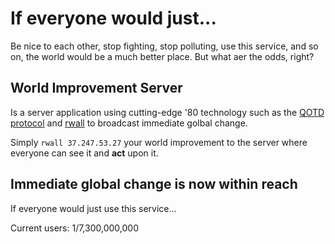 # If everyone would just...

Be nice to each other, stop fighting, stop polluting, use this service, and so on, the world would be a much better place.
But what aer the odds, right?

## World Improvement Server

Is a server application using cutting-edge '80 technology such as the [QOTD protocol](https://en.wikipedia.org/wiki/QOTD) and [rwall](http://www.manpages.info/sunos/rwall.1.html) to broadcast immediate golbal change.

Simply `rwall 37.247.53.27` your world improvement to the server where everyone can see it and **act** upon it.

## Immediate global change is now within reach

If everyone would just use this service...

Current users: 1/7,300,000,000
